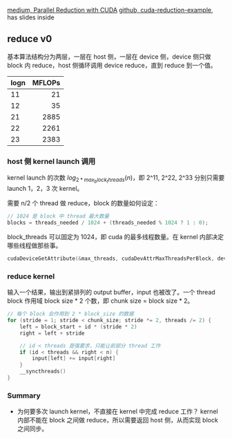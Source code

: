 [medium, Parallel Reduction with CUDA](https://shreeraman-ak.medium.com/parallel-reduction-with-cuda-d0ae10c1ae2c)
[github, cuda-reduction-example](https://github.com/umfranzw/cuda-reduction-example), has slides inside

## reduce v0

基本算法结构分为两层，一层在 host 侧，一层在 device 侧，device 侧只做 block 内 reduce，host 侧循环调用 device reduce，直到 reduce 到一个值。

| logn | MFLOPs |
| ---- | -----: |
| 11   |     21 |
| 12   |     35 |
| 21   |   2885 |
| 22   |   2261 |
| 23   |   2383 |


### host 侧 kernel launch 调用

kernel launch 的次数 $log_{2 * max_block_threads}(n)$，即 2^11, 2^22, 2^33 分别只需要 launch 1，2，3 次 kernel。

需要 n/2 个 thread 做 reduce，block 的数量如何设定：

```cpp
// 1024 是 block 中 thread 最大数量
blocks = threads_needed / 1024 + (threads_needed % 1024 ? 1 : 0);
```

block_threads 可以固定为 1024，即 cuda 的最多线程数量。在 kernel 内部决定哪些线程做那些事。

```cpp
cudaDeviceGetAttribute(&max_threads, cudaDevAttrMaxThreadsPerBlock, dev_num);
```

### reduce kernel

输入一个结果，输出到紧排列的 output buffer，input 也被改了。一个 thread block 作用域 block size * 2 个数，即 chunk size = block size * 2。

```cpp
// 每个 block 会作用到 2 * block_size 的数据
for (stride = 1; stride < chunk_size; stride *= 2, threads /= 2) {
    left = block_start + id * (stride * 2)
    right = left + stride

    // id < threads 是强要求，只能让前部分 thread 工作
    if (id < threads && right < n) {
        input[left] += input[right]
    }
    __syncthreads()
}
```

### Summary

- 为何要多次 launch kernel，不直接在 kernel 中完成 reduce 工作？
kernel 内部不能在 block 之间做 reduce，所以需要返回 host 侧，从而实现 block 之间同步。